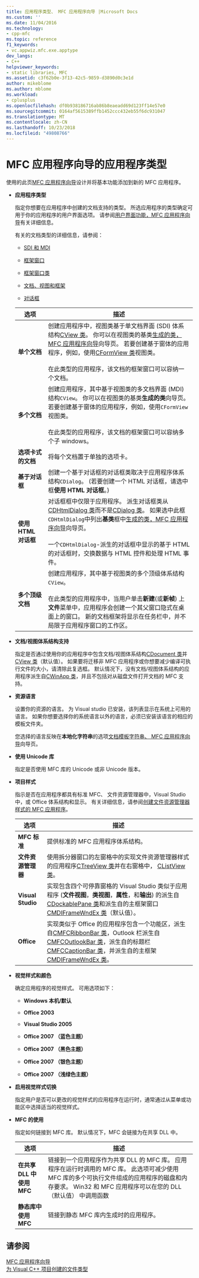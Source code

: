 ```yaml
---
title: 应用程序类型、 MFC 应用程序向导 |Microsoft Docs
ms.custom: ''
ms.date: 11/04/2016
ms.technology:
- cpp-mfc
ms.topic: reference
f1_keywords:
- vc.appwiz.mfc.exe.apptype
dev_langs:
- C++
helpviewer_keywords:
- static libraries, MFC
ms.assetid: c3f62b0e-3f13-42c5-9859-d3890d0c3e1d
author: mikeblome
ms.author: mblome
ms.workload:
- cplusplus
ms.openlocfilehash: df0b938186716ab86b8eaeadd69d123ff14e57e0
ms.sourcegitcommit: 0164af5615389ffb1452ccc432eb55f6dc931047
ms.translationtype: MT
ms.contentlocale: zh-CN
ms.lasthandoff: 10/23/2018
ms.locfileid: "49808766"
---
```

# <a name="application-type-mfc-application-wizard"></a>MFC 应用程序向导的应用程序类型

使用的此页[MFC 应用程序向导](../../mfc/reference/mfc-application-wizard.md)设计并将基本功能添加到新的 MFC 应用程序。

- **应用程序类型**

   指定你想要在应用程序中创建的文档支持的类型。 所选应用程序的类型确定可用于你的应用程序的用户界面选项。 请参阅[用户界面功能，MFC 应用程序向导](../../mfc/reference/user-interface-features-mfc-application-wizard.md)有关详细信息。

   有关的文档类型的详细信息，请参阅：

   - [SDI 和 MDI](../../mfc/sdi-and-mdi.md)

   - [框架窗口](../../mfc/frame-windows.md)

   - [框架窗口类](../../mfc/frame-window-classes.md)

   - [文档、视图和框架](../../mfc/documents-views-and-the-framework.md)

   - [对话框](../../mfc/dialog-boxes.md)

   |选项|描述|
   |------------|-----------------|
   |**单个文档**|创建应用程序中，视图类基于单文档界面 (SDI) 体系结构[CView 类](../../mfc/reference/cview-class.md)。 你可以在视图类的基类[生成的类，MFC 应用程序向导](../../mfc/reference/generated-classes-mfc-application-wizard.md)向导页。 若要创建基于窗体的应用程序，例如，使用[CFormView 类](../../mfc/reference/cformview-class.md)视图类。<br /><br /> 在此类型的应用程序，该文档的框架窗口可以容纳一个文档。|
   |**多个文档**|创建应用程序，其中基于视图类的多文档界面 (MDI) 结构`CView`。 你可以在视图类的基类**生成的类**向导页。 若要创建基于窗体的应用程序，例如，使用`CFormView`视图类。<br /><br /> 在此类型的应用程序，该文档的框架窗口可以容纳多个子 windows。|
   |**选项卡式的文档**|将每个文档置于单独的选项卡。|
   |**基于对话框**|创建一个基于对话框的对话框类取决于应用程序体系结构`CDialog`。 (若要创建一个 HTML 对话框，请选中框**使用 HTML 对话框**。)|
   |**使用 HTML 对话框**|对话框框中仅限于应用程序。 派生对话框类从[CDHtmlDialog 类](../../mfc/reference/cdhtmldialog-class.md)而不是[CDialog 类](../../mfc/reference/cdialog-class.md)。 如果选中此框`CDHtmlDialog`中列出**基类**框中[生成的类，MFC 应用程序向导](../../mfc/reference/generated-classes-mfc-application-wizard.md)向导页。<br /><br /> 一个`CDHtmlDialog`-派生的对话框中显示的基于 HTML 的对话框时，交换数据与 HTML 控件和处理 HTML 事件。|
   |**多个顶级文档**|创建应用程序，其中基于视图类的多个顶级体系结构`CView`。<br /><br /> 在此类型的应用程序中，当用户单击**新建**(或**新帧**) 上**文件**菜单中，应用程序会创建一个其父窗口隐式在桌面上的窗口。 新的文档框架将显示在任务栏中，并不局限于应用程序窗口的工作区。|

- **文档/视图体系结构支持**

   指定是否通过使用你的应用程序中包含文档/视图体系结构[CDocument 类](../../mfc/reference/cdocument-class.md)并[CView 类](../../mfc/reference/cview-class.md)（默认值）。 如果要将迁移非 MFC 应用程序或你想要减少编译可执行文件的大小，请清除此复选框。 默认情况下，没有文档/视图体系结构的应用程序派生自[CWinApp 类](../../mfc/reference/cwinapp-class.md)，并且不包括对从磁盘文件打开文档的 MFC 支持。

- **资源语言**

   设置你的资源的语言。 为 Visual studio 已安装，该列表显示在系统上可用的语言。 如果你想要选择你的系统语言以外的语言，必须已安装该语言的相应的模板文件夹。

   您选择的语言反映在**本地化字符串**的选项[文档模板字符串、 MFC 应用程序向导](../../mfc/reference/document-template-strings-mfc-application-wizard.md)向导页。

- **使用 Unicode 库**

   指定是否使用 MFC 库的 Unicode 或非 Unicode 版本。

- **项目样式**

   指示是否在应用程序都具有标准 MFC、 文件资源管理器中，Visual Studio 中，或 Office 体系结构和显示。 有关详细信息，请参阅[创建文件资源管理器样式的 MFC 应用程序](../../mfc/reference/creating-a-file-explorer-style-mfc-application.md)。

   |选项|描述|
   |------------|-----------------|
   |**MFC 标准**|提供标准的 MFC 应用程序体系结构。|
   |**文件资源管理器**|使用拆分器窗口的左窗格中的实现文件资源管理器样式的应用程序[CTreeView 类](../../mfc/reference/ctreeview-class.md)并在右窗格中， [CListView 类](../../mfc/reference/clistview-class.md)。|
   |**Visual Studio**|实现包含四个可停靠窗格的 Visual Studio 类似于应用程序 (**文件视图**，**类视图**，**属性**，和**输出**) 的派生自[CDockablePane 类](../../mfc/reference/cdockablepane-class.md)和派生自的主框架窗口[CMDIFrameWndEx 类](../../mfc/reference/cmdiframewndex-class.md)（默认值）。|
   |**Office**|实现类似于 Office 的应用程序包含一个功能区，派生自[CMFCRibbonBar 类](../../mfc/reference/cmfcribbonbar-class.md)，Outlook 栏派生自[CMFCOutlookBar 类](../../mfc/reference/cmfcoutlookbar-class.md)，派生自的标题栏[CMFCCaptionBar 类](../../mfc/reference/cmfccaptionbar-class.md)，并派生自的主框架[CMDIFrameWndEx 类](../../mfc/reference/cmdiframewndex-class.md)。|

- **视觉样式和颜色**

   确定应用程序的视觉样式。 可用选项如下：

   - **Windows 本机/默认**

   - **Office 2003**

   - **Visual Studio 2005**

   - **Office 2007 （蓝色主题）**

   - **Office 2007 （黑色主题）**

   - **Office 2007 （银色主题）**

   - **Office 2007 （浅绿色主题）**

- **启用视觉样式切换**

   指定用户是否可以更改的视觉样式的应用程序在运行时，通常通过从菜单或功能区中选择适当的视觉样式。

- **MFC 的使用**

   指定如何链接到 MFC 库。 默认情况下，MFC 会链接为在共享 DLL 中。

   |选项|描述|
   |------------|-----------------|
   |**在共享 DLL 中使用 MFC**|链接到一个应用程序作为共享 DLL 的 MFC 库。 应用程序在运行时调用的 MFC 库。 此选项可减少使用 MFC 库的多个可执行文件组成的应用程序的磁盘和内存要求。 Win32 和 MFC 应用程序可以在您的 DLL （默认值） 中调用函数|
   |**静态库中使用 MFC**|链接到静态 MFC 库内生成时的应用程序。|

## <a name="see-also"></a>请参阅

[MFC 应用程序向导](../../mfc/reference/mfc-application-wizard.md)<br/>
[为 Visual C++ 项目创建的文件类型](../../ide/file-types-created-for-visual-cpp-projects.md)

